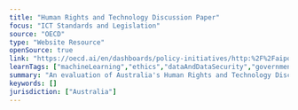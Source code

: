```yaml
---
title: "Human Rights and Technology Discussion Paper"
focus: "ICT Standards and Legislation"
source: "OECD"
type: "Website Resource"
openSource: true
link: "https://oecd.ai/en/dashboards/policy-initiatives/http:%2F%2Faipo.oecd.org%2F2021-data-policyInitiatives-26833"
learnTags: ["machineLearning","ethics","dataAndDataSecurity","government","ict","rights"]
summary: "An evaluation of Australia's Human Rights and Technology Discussion Paper."
keywords: []
jurisdiction: ["Australia"]
---
```

